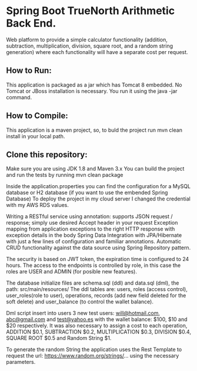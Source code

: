 # Spring Boot TrueNorth Arithmetic Back End.
Web platform to provide a simple calculator functionality (addition, subtraction, multiplication, division, square root, and a random string generation) 
where each functionality will have a separate cost per request.

## How to Run:
This application is packaged as a jar which has Tomcat 8 embedded. 
No Tomcat or JBoss installation is necessary. You run it using the java -jar command.

## How to Compile:
This application is a maven project, so, to buld the project run mvn clean install in your local path.

## Clone this repository:
Make sure you are using JDK 1.8 and Maven 3.x
You can build the project and run the tests by running mvn clean package

Inside the application.properties you can find the configuration for a MySQL database or H2 database (if you want to use the embended Spring Database)
To deploy the project in my cloud server I changed the credential with my AWS RDS values.

Writing a RESTful service using annotation: supports JSON request / response; simply use desired Accept header in your request
Exception mapping from application exceptions to the right HTTP response with exception details in the body
Spring Data Integration with JPA/Hibernate with just a few lines of configuration and familiar annotations.
Automatic CRUD functionality against the data source using Spring Repository pattern.

The security is based on JWT token, the expiration time is configured to 24 hours. The access to the endpoints is controlled by role, in this case the roles are
USER and ADMIN (for posible new features).

The database initialize files are schema.sql (ddl) and data.sql (dml), the path: src/main/resources/
The ddl tables are: users, roles (access control), user_roles(role to user), operations, records (add new field deleted for the soft delete) 
and user_balance (to control the wallet balance).

Dml script insert into users 3 new test users: will@hotmail.com, abc@gmail.com and test@yahoo.es with the wallet balance: $100, $10 and $20 respectively.
It was also necessary to assign a cost to each operation, ADDITION $0.1, SUBTRACTION $0.2, MULTIPLICATION $0.3, DIVISION $0.4, SQUARE ROOT $0.5 and 
Random String $1.

To generate the random String the application uses the Rest Template to request the url: https://www.random.org/strings/... using the necessary parameters.


